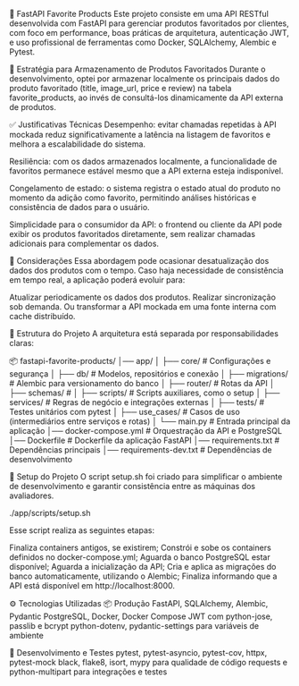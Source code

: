 📌 FastAPI Favorite Products
Este projeto consiste em uma API RESTful desenvolvida com FastAPI para gerenciar produtos favoritados por clientes, com foco em performance, boas práticas de arquitetura, autenticação JWT, e uso profissional de ferramentas como Docker, SQLAlchemy, Alembic e Pytest.

🧠 Estratégia para Armazenamento de Produtos Favoritados
Durante o desenvolvimento, optei por armazenar localmente os principais dados do produto favoritado (title, image_url, price e review) na tabela favorite_products, ao invés de consultá-los dinamicamente da API externa de produtos.

✅ Justificativas Técnicas
Desempenho: evitar chamadas repetidas à API mockada reduz significativamente a latência na listagem de favoritos e melhora a escalabilidade do sistema.

Resiliência: com os dados armazenados localmente, a funcionalidade de favoritos permanece estável mesmo que a API externa esteja indisponível.

Congelamento de estado: o sistema registra o estado atual do produto no momento da adição como favorito, permitindo análises históricas e consistência de dados para o usuário.

Simplicidade para o consumidor da API: o frontend ou cliente da API pode exibir os produtos favoritados diretamente, sem realizar chamadas adicionais para complementar os dados.

🔄 Considerações
Essa abordagem pode ocasionar desatualização dos dados dos produtos com o tempo. Caso haja necessidade de consistência em tempo real, a aplicação poderá evoluir para:

Atualizar periodicamente os dados dos produtos.
Realizar sincronização sob demanda.
Ou transformar a API mockada em uma fonte interna com cache distribuído.

🧱 Estrutura do Projeto
A arquitetura está separada por responsabilidades claras:

📦 fastapi-favorite-products/
│── app/
│   ├── core/                  # Configurações e segurança
│   ├── db/                    # Modelos, repositórios e conexão
│   ├── migrations/            # Alembic para versionamento do banco
│   ├── router/                # Rotas da API
│   ├── schemas/               # 
│   ├── scripts/               # Scripts auxiliares, como o setup
│   ├── services/              # Regras de negócio e integrações externas
│   ├── tests/                 # Testes unitários com pytest
│   ├── use_cases/             # Casos de uso (intermediários entre serviços e rotas)
│   └── main.py                # Entrada principal da aplicação
│── docker-compose.yml         # Orquestração da API e PostgreSQL
│── Dockerfile                 # Dockerfile da aplicação FastAPI
│── requirements.txt           # Dependências principais
│── requirements-dev.txt       # Dependências de desenvolvimento


🚀 Setup do Projeto
O script setup.sh foi criado para simplificar o ambiente de desenvolvimento e garantir consistência entre as máquinas dos avaliadores.

./app/scripts/setup.sh

Esse script realiza as seguintes etapas:

Finaliza containers antigos, se existirem;
Constrói e sobe os containers definidos no docker-compose.yml;
Aguarda o banco PostgreSQL estar disponível;
Aguarda a inicialização da API;
Cria e aplica as migrações do banco automaticamente, utilizando o Alembic;
Finaliza informando que a API está disponível em http://localhost:8000.

⚙️ Tecnologias Utilizadas
📦 Produção
FastAPI, SQLAlchemy, Alembic, Pydantic
PostgreSQL, Docker, Docker Compose
JWT com python-jose, passlib e bcrypt
python-dotenv, pydantic-settings para variáveis de ambiente

🧪 Desenvolvimento e Testes
pytest, pytest-asyncio, pytest-cov, httpx, pytest-mock
black, flake8, isort, mypy para qualidade de código
requests e python-multipart para integrações e testes

